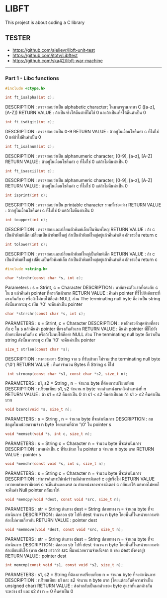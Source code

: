 # LIBFT
This project is about coding a C library

## TESTER
- https://github.com/alelievr/libft-unit-test
- https://github.com/jtoty/Libftest
- https://github.com/ska42/libft-war-machine 

***
### Part 1 - Libc functions

```c
#include <ctype.h>
```

```c
int	ft_isalpha(int c);
```

DESCRIPTION	: ตรวจสอบว่าเป็น alphabetic character; ในมาตรฐานภาษา C ([a-z], [A-Z])
RETURN VALUE	: ถ้าเป็นจริงให้คืนค่าที่ไม่ใช่ 0 และถ้าเป็นเท็จให้คืนค่าเป็น 0

```c
int ft_isdigit(int c);
```

DESCRIPTION	: ตรวจสอบว่าเป็น 0-9
RETURN VALUE	: ถ้าอยู่ในเงื่อนไขคืนค่า c ที่ไม่ใช่ 0 แต่ถ้าไม่คืนค่าเป็น 0

```c
int ft_isalnum(int c);
```

DESCRIPTION		: ตรวจสอบว่าเป็น alphanumeric character; [0-9], [a-z], [A-Z] 
RETURN VALUE	: ถ้าอยู่ในเงื่อนไขคืนค่า c ที่ไม่ใช่ 0 แต่ถ้าไม่คืนค่าเป็น 0

```c
int ft_isascii(int c);
```

DESCRIPTION		: ตรวจสอบว่าเป็น alphanumeric character; [0-9], [a-z], [A-Z] 
RETURN VALUE	: ถ้าอยู่ในเงื่อนไขคืนค่า c ที่ไม่ใช่ 0 แต่ถ้าไม่คืนค่าเป็น 0

```c
int isprint(int c);
```

DESCRIPTION	: ตรวจสอบว่าเป็น printable character รวมทั้งช่องว่าง
RETURN VALUE	: ถ้าอยู่ในเงื่อนไขคืนค่า c ที่ไม่ใช่ 0 แต่ถ้าไม่คืนค่าเป็น 0

```c
int toupper(int c);
```

DESCRIPTION	: ตรวจสอบและเปลี่ยนตัวพิมพ์เล็กเป็นพิมพ์ใหญ่
RETURN VALUE	: ถ้า c เป็นตัวพิมพ์เล็ก เปลี่ยนเป็นตัวพิมพ์ใหญ่ ถ้าเป็นตัวพิมพ์ใหญ่อยู่แล้วคืนค่าเดิม อักขระอื่น return c

```c
int tolower(int c);
```

DESCRIPTION	: ตรวจสอบและเปลี่ยนตัวพิมพ์ใหญ่เป็นพิมพ์เล็ก
RETURN VALUE	: ถ้า c เป็นตัวพิมพ์ใหญ่ เปลี่ยนเป็นตัวพิมพ์เล็ก ถ้าเป็นตัวพิมพ์ใหญ่อยู่แล้วคืนค่าเดิม อักขระอื่น return c

```c
#include <string.h>
```

```c
char *strchr(const char *s, int c);
```

Parameters 	: s = Strint, c = Character
DESCRIPTION	: หาอักขระตัวแรกที่ตรงกับ c ใน s แล้วคืนค่า pointer ที่ตรงกันตัวแรก
RETURN VALUE	: คืนค่า pointer ที่ชี้ไปยังอักขระที่ตรงกันกับ c หรือถ้าไม่พบให้คือค่า NULL ส่วน The terminating null byte ถือว่าเป็น string ดังนั้นหากระบุ c เป็น '\0' จะคืนค่าเป็น pointer 

```c
char *strrchr(const char *s, int c);
```

PARAMETERS	: s = Strint, c = Character
DESCRIPTION	: หาอักขระตัวสุดท้ายที่ตรงกับ c ใน s แล้วคืนค่า pointer ที่ตรงกันตัวแรก
RETURN VALUE	: คืนค่า pointer ที่ชี้ไปยังอักขระที่ตรงกันกับ c หรือถ้าไม่พบให้คือค่า NULL ส่วน The terminating null byte ถือว่าเป็น string ดังนั้นหากระบุ c เป็น '\0' จะคืนค่าเป็น pointer 

```c
size_t strlen(const char *s);
```

DESCRIPTION	: หาความยาว String จาก s ที่รับเข้ามา ไม่รวม the terminating null byte ('\0')
RETURN VALUE	: คืนค่าจำนวน Bytes ที่ String s ชี้ไป

```c
 int strncmp(const char *s1, const char *s2, size_t n);
```

PARAMETERS		: s1, s2 = String , n = จำนวน byte ที่ต้องการเปรียบเทียบ
DESCRIPTION		: เปรียบเทียบ s1, s2 จำนวน n byte จากตำแหน่งแรกถึงตำแหน่งที่ n 
RETURN VALUE	: 
	ถ้า s1 = s2 คืนค่าเป็น 0
	ถ้า s1 < s2 คืนค่าเป็นลบ
	ถ้า s1 > s2 คืนค่าเป็นบวก

```c
void bzero(void *s, size_t n);
```

PARAMETERS	: s = String , n = จำนวน byte ที่จะดำเนินการ
DESCRIPTION	: ลบข้อมูลในหน่วยความจำ n byte โดยแทนที่ด้วย '\0' ใน pointer s 

```c
void *memset(void *s, int c, size_t n);
```

PARAMETERS	: 
	s = String
	c = Character
	n = จำนวน byte ที่จะดำเนินการ
DESCRIPTION		:  แทนค่าเป็น c ที่รับเข้ามา ใน pointer s จำนวน n byte แรก
RETURN VALUE	: pointer s

```c
void *memchr(const void *s, int c, size_t n);
```

PARAMETERS	: 
	s = String
	c = Character
	n = จำนวน byte ที่จะดำเนินการ
DESCRIPTION	:  ทำการค้นหาบัฟเฟอร์ว่ามมีค่าพารามิเตอร์ c อยู่หรือไม่ 
RETURN VALUE	:หากพบค่าพารามิเตอร์ c จะคืนค่าแอดเดรส ณ ตำแหน่งของพารามิเตอร์ c กลับมาให้ แต่หากไม่พบก็จะคืนค่า Null pointer กลับมาให้

```c
void *memcpy(void *dest, const void *src, size_t n);
```

PARAMETERS	: 
	str = String ต้นทาง
	dest = String ปลายทาง
	n = จำนวน byte ที่จะดำเนินการ
DESCRIPTION	:  คัดลอก str ไปที่ dest จำนวน n byte โดยพื้นที่ในหน่วยความจำต้องไม่คาบเกี่ยวกัน
RETURN VALUE	: pointer dest

```c
void *memmove(void *dest, const void *src, size_t n);
```

PARAMETERS	: 
	str = String ต้นทาง
	dest = String ปลายทาง
	n = จำนวน byte ที่จะดำเนินการ
DESCRIPTION	:  คัดลอก str ไปที่ dest จำนวน n byte โดยพื้นที่ในหน่วยความจำต้องซ้อนกันได้ (หาก dest ยาวกว่า src พื้นหน่วยความจำหลังจาก n ของ dest ยังคงอยู่)
RETURN VALUE	: pointer dest

```c
int memcmp(const void *s1, const void *s2, size_t n);
```

PARAMETERS	: 
	s1, s2 = String ที่ต้องการเปรียบเทียบ
	n = จำนวน byte ที่จะดำเนินการ
DESCRIPTION	:  เปรียบเทียบ s1 และ s2 จำนวน n byte แรก (โดยแต่ละอันตีความว่าเป็น unsigned char) 
RETURN VALUE	: 
	ส่งค่ากลับเป็นผลต่างของ byte คู่แรกที่แตกต่างกันระหว่าง s1 และ s2 
	ถ้า n = 0 คืนค่าเป็น 0

